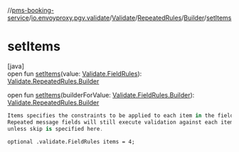 //[pms-booking-service](../../../../../index.md)/[io.envoyproxy.pgv.validate](../../../index.md)/[Validate](../../index.md)/[RepeatedRules](../index.md)/[Builder](index.md)/[setItems](set-items.md)

# setItems

[java]\
open fun [setItems](set-items.md)(value: [Validate.FieldRules](../../-field-rules/index.md)): [Validate.RepeatedRules.Builder](index.md)

open fun [setItems](set-items.md)(builderForValue: [Validate.FieldRules.Builder](../../-field-rules/-builder/index.md)): [Validate.RepeatedRules.Builder](index.md)

```kotlin
Items specifies the constraints to be applied to each item in the field.
Repeated message fields will still execute validation against each item
unless skip is specified here.

```
`optional .validate.FieldRules items = 4;`